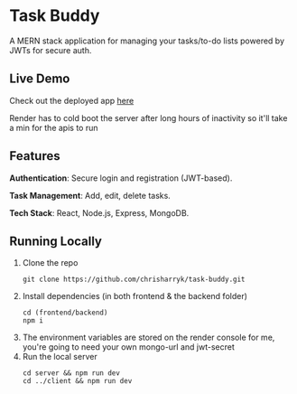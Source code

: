 # Task Buddy 
A MERN stack application for managing your tasks/to-do lists powered by JWTs for secure auth.

## Live Demo
Check out the deployed app [here](https://task-buddy-ee2n.onrender.com) 

Render has to cold boot the server after long hours of inactivity so it'll take a min for the apis to run

## Features
**Authentication**: Secure login and registration (JWT-based).

**Task Management**: Add, edit, delete tasks.

**Tech Stack**: React, Node.js, Express, MongoDB.

## Running Locally
1. Clone the repo
   ```
   git clone https://github.com/chrisharryk/task-buddy.git
   ```
2. Install dependencies (in both frontend & the backend folder)
   ```
   cd (frontend/backend)
   npm i
   ```
3. The environment variables are stored on the render console for me, you're going to need your own mongo-url and jwt-secret
4. Run the local server
   ```
   cd server && npm run dev
   cd ../client && npm run dev
   ```
